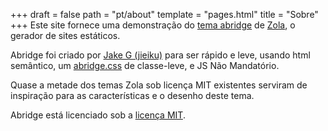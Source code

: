 +++
draft = false
path = "pt/about"
template = "pages.html"
title = "Sobre"
+++
Este site fornece uma demonstração do [tema abridge](https://github.com/Jieiku/abridge) de [Zola](https://www.getzola.org/), o gerador de sites estáticos.

Abridge foi criado por [Jake G (jieiku)](https://github.com/Jieiku) para ser rápido e leve, usando html semântico, um [abridge.css](https://github.com/Jieiku/abridge.css) de classe-leve, e JS Não Mandatório.

Quase a metade dos temas Zola sob licença MIT existentes serviram de inspiração para as características e o desenho deste tema.

Abridge está licenciado sob a [licença MIT](https://opensource.org/licenses/MIT).
